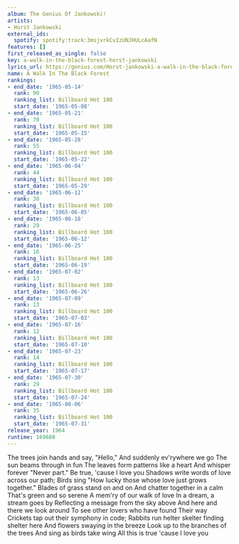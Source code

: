 ```yaml
---
album: The Genius Of Jankowski!
artists:
- Horst Jankowski
external_ids:
  spotify: spotify:track:3msjvrkCvIzUNJHULcAafN
features: []
first_released_as_single: false
key: a-walk-in-the-black-forest-horst-jankowski
lyrics_url: https://genius.com/Horst-jankowski-a-walk-in-the-black-forest-lyrics
name: A Walk In The Black Forest
rankings:
- end_date: '1965-05-14'
  rank: 90
  ranking_list: Billboard Hot 100
  start_date: '1965-05-08'
- end_date: '1965-05-21'
  rank: 70
  ranking_list: Billboard Hot 100
  start_date: '1965-05-15'
- end_date: '1965-05-28'
  rank: 55
  ranking_list: Billboard Hot 100
  start_date: '1965-05-22'
- end_date: '1965-06-04'
  rank: 44
  ranking_list: Billboard Hot 100
  start_date: '1965-05-29'
- end_date: '1965-06-11'
  rank: 38
  ranking_list: Billboard Hot 100
  start_date: '1965-06-05'
- end_date: '1965-06-18'
  rank: 29
  ranking_list: Billboard Hot 100
  start_date: '1965-06-12'
- end_date: '1965-06-25'
  rank: 16
  ranking_list: Billboard Hot 100
  start_date: '1965-06-19'
- end_date: '1965-07-02'
  rank: 13
  ranking_list: Billboard Hot 100
  start_date: '1965-06-26'
- end_date: '1965-07-09'
  rank: 13
  ranking_list: Billboard Hot 100
  start_date: '1965-07-03'
- end_date: '1965-07-16'
  rank: 12
  ranking_list: Billboard Hot 100
  start_date: '1965-07-10'
- end_date: '1965-07-23'
  rank: 14
  ranking_list: Billboard Hot 100
  start_date: '1965-07-17'
- end_date: '1965-07-30'
  rank: 29
  ranking_list: Billboard Hot 100
  start_date: '1965-07-24'
- end_date: '1965-08-06'
  rank: 35
  ranking_list: Billboard Hot 100
  start_date: '1965-07-31'
release_year: 1964
runtime: 169680
---
```

The trees join hands and say, "Hello,"
And suddenly ev'rywhere we go
The sun beams through in fun
The leaves form patterns like a heart
And whisper forever "Never part."
Be true, 'cause I love you
Shadows write words of love across our path;
Birds sing "How lucky those whose love just grows together."
Blades of grass stand on and on
And chatter together in a calm
That's green and so serene
A mem'ry of our walk of love
In a dream, a stream goes by
Reflecting a message from the sky above
And here and there we look around
To see other lovers who have found
Their way
Crickets tap out their symphony in code;
Rabbits run helter skelter finding shelter here
And flowers swaying in the breeze
Look up to the branches of the trees
And sing as birds take wing
All this is true 'cause I love you
